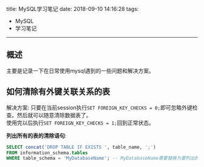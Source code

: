 title: MySQL学习笔记
date: 2018-09-10 14:16:28
tags:
- MySQL
- 学习笔记

---

## 概述

主要是记录一下在日常使用mysql遇到的一些问题和解决方案。

## 如何清除有外键关联关系的表

解决方案: 只要在当前session执行`SET FOREIGN_KEY_CHECKS = 0;`即可忽略外键检查。然后就可以随意清除数据表了。  
使用完以后执行`SET FOREIGN_KEY_CHECKS = 1;`回到正常状态。

**列出所有的表的清除语句**:
```sql
SELECT concat('DROP TABLE IF EXISTS ', table_name, ';')
FROM information_schema.tables
WHERE table_schema = 'MyDatabaseName'; -- MyDatabaseName需要替换为要列出的数据库名
```
